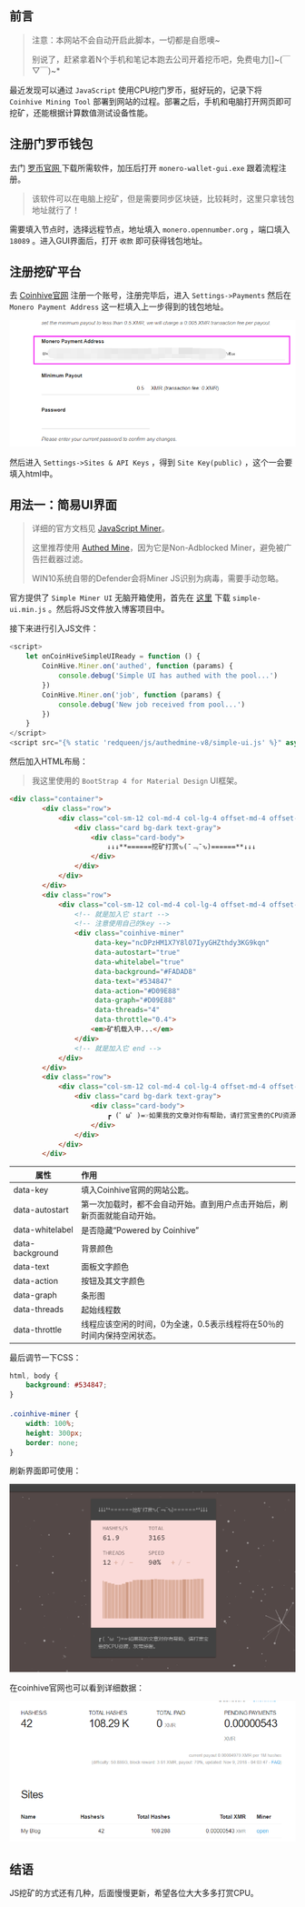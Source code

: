 ## 前言

> 注意：本网站不会自动开启此脚本，一切都是自愿噢~
>
> 别说了，赶紧拿着N个手机和笔记本跑去公司开着挖币吧，免费电力[]~(￣▽￣)~*

最近发现可以通过 `JavaScript` 使用CPU挖门罗币，挺好玩的，记录下将 `Coinhive Mining Tool` 部署到网站的过程。部署之后，手机和电脑打开网页即可挖矿，还能根据计算数值测试设备性能。

## 注册门罗币钱包

去门 [罗币官网 ](https://getmonero.org/downloads/)下载所需软件，加压后打开 `monero-wallet-gui.exe` 跟着流程注册。  

> 该软件可以在电脑上挖矿，但是需要同步区块链，比较耗时，这里只拿钱包地址就行了！

需要填入节点时，选择远程节点，地址填入 `monero.opennumber.org` ，端口填入 `18089` 。进入GUI界面后，打开 `收款` 即可获得钱包地址。

## 注册挖矿平台

去 [Coinhive官网](https://coinhive.com) 注册一个账号，注册完毕后，进入 `Settings->Payments` 然后在 `Monero Payment Address` 这一栏填入上一步得到的钱包地址。  

![input_payment_address](./imgs/input_monero_payment_address.png)  

然后进入 `Settings->Sites & API Keys` ，得到 `Site Key(public)` ，这个一会要填入html中。

##  用法一：简易UI界面

> 详细的官方文档见 [JavaScript Miner](https://coinhive.com/documentation/miner)。
>
> 这里推荐使用 [Authed Mine](https://coinhive.com/documentation/authedmine)，因为它是Non-Adblocked Miner，避免被广告拦截器过滤。
>
> WIN10系统自带的Defender会将Miner JS识别为病毒，需要手动忽略。

官方提供了 `Simple Miner UI` 无脑开箱使用，首先在 [这里](https://authedmine.com/lib/simple-ui.min.js) 下载 `simple-ui.min.js` 。然后将JS文件放入博客项目中。  

接下来进行引入JS文件：  

```javascript
<script>
    let onCoinHiveSimpleUIReady = function () {
        CoinHive.Miner.on('authed', function (params) {
            console.debug('Simple UI has authed with the pool...')
        })
        CoinHive.Miner.on('job', function (params) {
            console.debug('New job received from pool...')
        })
    }
</script>
<script src="{% static 'redqueen/js/authedmine-v8/simple-ui.js' %}" async></script>
```

然后加入HTML布局：

> 我这里使用的 `BootStrap 4 for Material Design` UI框架。

```html
<div class="container">
        <div class="row">
            <div class="col-sm-12 col-md-4 col-lg-4 offset-md-4 offset-lg-4">
                <div class="card bg-dark text-gray">
                    <div class="card-body">
                        ↓↓↓**======挖矿打赏ԅ(¯﹃¯ԅ)======**↓↓↓
                    </div>
                </div>
            </div>
        </div>
        <div class="row">
            <div class="col-sm-12 col-md-4 col-lg-4 offset-md-4 offset-lg-4">
                <!-- 就是加入它 start -->
                <!-- 注意使用自己的key -->
                <div class="coinhive-miner"
                     data-key="ncDPzHM1X7Y8lO7IyyGHZthdy3KG9kqn"
                     data-autostart="true"
                     data-whitelabel="true"
                     data-background="#FADAD8"
                     data-text="#534847"
                     data-action="#D09E88"
                     data-graph="#D09E88"
                     data-threads="4"
                     data-throttle="0.4">
                    <em>矿机载入中...</em>
                </div>
                <!-- 就是加入它 end -->
            </div>
        </div>
        <div class="row">
            <div class="col-sm-12 col-md-4 col-lg-4 offset-md-4 offset-lg-4">
                <div class="card bg-dark text-gray">
                    <div class="card-body">
                        ┏ (゜ω゜)=☞如果我的文章对你有帮助，请打赏宝贵的CPU资源，灰常感谢。
                    </div>
                </div>
            </div>
        </div>
```

| 属性            | 作用                                                         |
| --------------- | :----------------------------------------------------------- |
| data-key        | 填入Coinhive官网的网站公匙。                                 |
| data-autostart  | 第一次加载时，都不会自动开始。直到用户点击开始后，刷新页面就能自动开始。 |
| data-whitelabel | 是否隐藏“Powered by Coinhive”                                |
| data-background | 背景颜色                                                     |
| data-text       | 面板文字颜色                                                 |
| data-action     | 按钮及其文字颜色                                             |
| data-graph      | 条形图                                                       |
| data-threads    | 起始线程数                                                   |
| data-throttle   | 线程应该空闲的时间，0为全速，0.5表示线程将在50％的时间内保持空闲状态。 |

最后调节一下CSS：

```css
html, body {
    background: #534847;
}

.coinhive-miner {
    width: 100%;
    height: 300px;
    border: none;
}
```

刷新界面即可使用：

![simple-ui-success](./imgs/simple_ui_success.png)  

在coinhive官网也可以看到详细数据：

![coinhive-data](./imgs/coinhive_data.png)  

## 结语

JS挖矿的方式还有几种，后面慢慢更新，希望各位大大多多打赏CPU。

